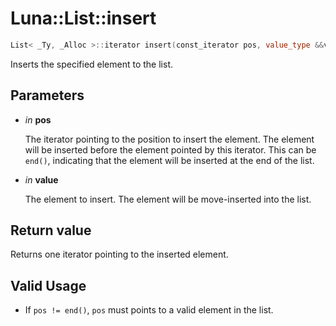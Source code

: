 # Luna::List::insert

```c++
List< _Ty, _Alloc >::iterator insert(const_iterator pos, value_type &&value)
```

Inserts the specified element to the list. 



## Parameters
* *in* **pos**

    The iterator pointing to the position to insert the element. The element will be inserted before the element pointed by this iterator. This can be `end()`, indicating that the element will be inserted at the end of the list. 

* *in* **value**

    The element to insert. The element will be move-inserted into the list. 

## Return value
Returns one iterator pointing to the inserted element. 

## Valid Usage
* If `pos != end()`, `pos` must points to a valid element in the list. 

